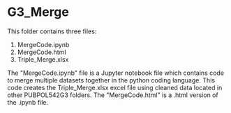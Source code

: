 # G3_Merge

This folder contains three files:
1) MergeCode.ipynb
2) MergeCode.html
3) Triple_Merge.xlsx

The "MergeCode.ipynb" file is a Jupyter notebook file which contains code to merge multiple datasets together in the python coding language. This code creates the Triple_Merge.xlsx excel file using cleaned data located in other PUBPOL542G3 folders. The "MergeCode.html" is a .html version of the .ipynb file. 
